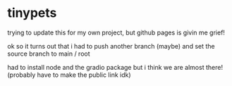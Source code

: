 # tinypets
trying to update this for my own project, but github pages is givin me grief!

ok so it turns out that i had to push another branch (maybe) and set the source branch to main / root

had to install node and the gradio package but i think we are almost there! (probably have to make the public link idk)